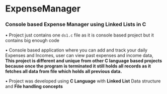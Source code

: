 # ExpenseManager
### Console based Expense Manager using Linked Lists in C

• Project just contains one ```ds1.c``` file as it is console based project but it contains big enough code

•	Console based application where you can add and track your daily Expenses and Incomes, user can view past expenses and income data, **This project is different and unique from other C language based projects because once the program is terminated it still holds all records as it fetches all data from file which holds all previous data.**

•	Project was developed using **C Language** with **Linked List** Data structure and **File handling concepts**
